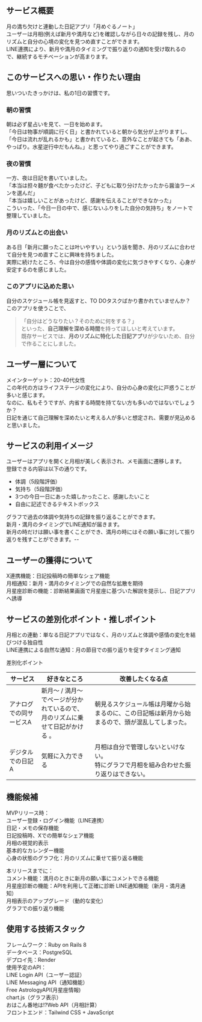 ## サービス概要

月の満ち欠けと連動した日記アプリ「月めぐるノート」  
ユーザーは月相(例えば新月や満月など)を確認しながら日々の記録を残し、月のリズムと自分の心境の変化を見つめ直すことができます。  
LINE連携により、新月や満月のタイミングで振り返りの通知を受け取れるので、継続するモチベーションが高まります。

## このサービスへの思い・作りたい理由

思いついたきっかけは、私の1日の習慣です。  

### 朝の習慣

朝は必ず星占いを見て、一日を始めます。  
「今日は物事が順調に行く日」と書かれていると朝から気分が上がりますし、  
「今日は流れが乱れるかも」と書かれていると、意外なことが起きても「ああ、やっぱり。水星逆行中だもんね。」と思ってやり過ごすことができます。  

### 夜の習慣

一方、夜は日記を書いていました。  
「本当は担々麺が食べたかったけど、子どもに取り分けたかったから醤油ラーメンを選んだ」  
「本当は嬉しいことがあったけど、感謝を伝えることができなかった」  
こういった、「今日一日の中で、感じないふりをした自分の気持ち」をノートで整理していました。  

### 月のリズムとの出会い

ある日「新月に願ったことは叶いやすい」という話を聞き、月のリズムに合わせて自分を見つめ直すことに興味を持ちました。  
実際に続けたところ、今は自分の感情や体調の変化に気づきやすくなり、心身が安定するのを感じました。  

### このアプリに込めた思い

自分のスケジュール帳を見返すと、TO DOタスクばかり書かれていませんか？  
このアプリを使うことで、  
> 「自分はどうなりたい？そのために何をする？」  
といった、**自己理解を深める時間**を持ってほしいと考えています。  
既存サービスでは、**月のリズムに特化した日記アプリ**が少ないため、自分で作ることにしました。  

## ユーザー層について

メインターゲット：20-40代女性  
この年代の方はライフステージの変化により、自分の心身の変化に戸惑うことが多いと感じます。  
なのに、私もそうですが、内省する時間を持てない方も多いのではないでしょうか？  
日記を通じて自己理解を深めたいと考える人が多いと想定され、需要が見込めると思いました。  

## サービスの利用イメージ

ユーザーはアプリを開くと月相が美しく表示され、メモ画面に遷移します。  
登録できる内容は以下の通りです。  

- 体調（5段階評価）
- 気持ち（5段階評価）
- 3つの今日一日にあった嬉しかったこと、感謝したいこと
- 自由に記述できるテキストボックス

グラフで過去の体調や気持ちの記録を振り返ることができます。  
新月・満月のタイミングでLINE通知が届きます。  
新月の時だけは願い事を書くことができ、満月の時にはその願い事に対して振り返りを残すことができます。--

## ユーザーの獲得について

X連携機能：日記投稿時の簡単なシェア機能  
月相通知：新月・満月のタイミングでの自然な拡散を期待  
月星座診断の機能：診断結果画面で月星座に基づいた解説を提示し、日記アプリへ誘導  

## サービスの差別化ポイント・推しポイント

月相との連動：単なる日記アプリではなく、月のリズムと体調や感情の変化を結びつける独自性  
LINE連携による自然な通知：月の節目での振り返りを促すタイミング通知  

差別化ポイント  

|サービス|好きなところ|改善したくなる点|
|----|----|----|
| アナログでの同サービスA | 新月〜 / 満月〜でページが分かれているので、</br>月のリズムに乗せて日記がかける 。| 朝見るスケジュール帳は月曜から始まるのに、この日記帳は新月から始まるので、頭が混乱してしまった。 |
| デジタルでの日記A | 気軽に入力できる | 月相は自分で管理しないといけない。</br>特にグラフで月相を組み合わせた振り返りはできない。 |

## 機能候補

MVPリリース時：  
ユーザー登録・ログイン機能（LINE連携）  
日記・メモの保存機能  
日記投稿時、Xでの簡単なシェア機能  
月相の視覚的表示  
基本的なカレンダー機能  
心身の状態のグラフ化：月のリズムに乗せて振り返る機能

本リリースまでに：  
コメント機能：満月のときに新月の願い事にコメントできる機能  
月星座診断の機能：APIを利用して正確に診断
LINE通知機能（新月・満月通知）  
月相表示のアップグレード（動的な変化）  
グラフでの振り返り機能  

## 使用する技術スタック  

フレームワーク：Ruby on Rails 8  
データベース：PostgreSQL  
デプロイ先：Render  
使用予定のAPI：  
LINE Login API（ユーザー認証）  
LINE Messaging API（通知機能）  
Free AstrologyAPI(月星座情報)  
chart.js（グラフ表示）  
おはこん番地は!?Web API（月相計算）  
フロントエンド：Tailwind CSS + JavaScript  
